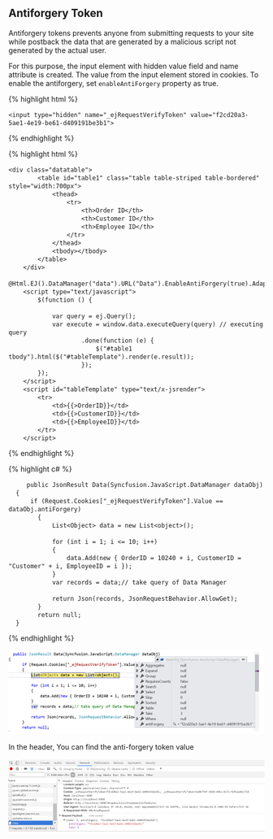 ## Antiforgery Token

Antiforgery tokens prevents anyone from submitting requests to your site while postback the data that are generated by a malicious script not generated by the actual user. 

For this purpose, the input element with hidden value field and name attribute is created. The value from the input element stored in cookies. To enable the antiforgery, set `enableAntiForgery` property as true.

{% highlight html %}

    <input type="hidden" name="_ejRequestVerifyToken" value="f2cd20a3-5ae1-4e19-be61-d409191be3b1">
     
{% endhighlight %}


{% highlight html %}


    <div class="datatable">
            <table id="table1" class="table table-striped table-bordered" style="width:700px">
                <thead>
                    <tr>
                        <th>Order ID</th>
                        <th>Customer ID</th>
                        <th>Employee ID</th>
                    </tr>
                </thead>
                <tbody></tbody>
            </table>
        </div>
        @Html.EJ().DataManager("data").URL("Data").EnableAntiForgery(true).Adaptor(AdaptorType.UrlAdaptor).Render();
        <script type="text/javascript">
            $(function () {
               
                var query = ej.Query();
                var execute = window.data.executeQuery(query) // executing query
                        .done(function (e) {
                            $("#table1 tbody").html($("#tableTemplate").render(e.result));
                        });
            });
        </script>
        <script id="tableTemplate" type="text/x-jsrender">
            <tr>
                <td>{{>OrderID}}</td>
                <td>{{>CustomerID}}</td>
                <td>{{>EmployeeID}}</td>
            </tr>
        </script>
        


{% endhighlight %}

{% highlight c# %}

 
         public JsonResult Data(Syncfusion.JavaScript.DataManager dataObj)
      {
          if (Request.Cookies["_ejRequestVerifyToken"].Value == dataObj.antiForgery)
            {
                List<Object> data = new List<object>();
               
                for (int i = 1; i <= 10; i++)
                {
                    data.Add(new { OrderID = 10240 + i, CustomerID = "Customer" + i, EmployeeID = i });
                }
                var records = data;// take query of Data Manager
               
                return Json(records, JsonRequestBehavior.AllowGet);
            }
            return null;
      }
{% endhighlight %}

![](Antiforgery_images/Antiforgery.png)

In the header, You can find the anti-forgery token value

![](Antiforgery_images/Antiforgery_header.png)
